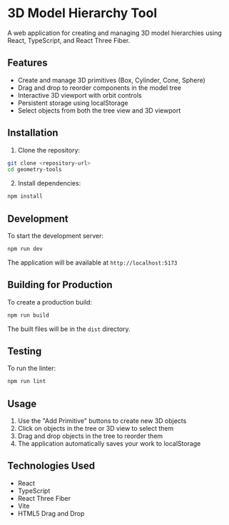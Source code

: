 # 3D Model Hierarchy Tool

A web application for creating and managing 3D model hierarchies using React, TypeScript, and React Three Fiber.

## Features

- Create and manage 3D primitives (Box, Cylinder, Cone, Sphere)
- Drag and drop to reorder components in the model tree
- Interactive 3D viewport with orbit controls
- Persistent storage using localStorage
- Select objects from both the tree view and 3D viewport

## Installation

1. Clone the repository:
```bash
git clone <repository-url>
cd geometry-tools
```

2. Install dependencies:
```bash
npm install
```

## Development

To start the development server:

```bash
npm run dev
```

The application will be available at `http://localhost:5173`

## Building for Production

To create a production build:

```bash
npm run build
```

The built files will be in the `dist` directory.

## Testing

To run the linter:

```bash
npm run lint
```

## Usage

1. Use the "Add Primitive" buttons to create new 3D objects
2. Click on objects in the tree or 3D view to select them
3. Drag and drop objects in the tree to reorder them
4. The application automatically saves your work to localStorage

## Technologies Used

- React
- TypeScript
- React Three Fiber
- Vite
- HTML5 Drag and Drop
